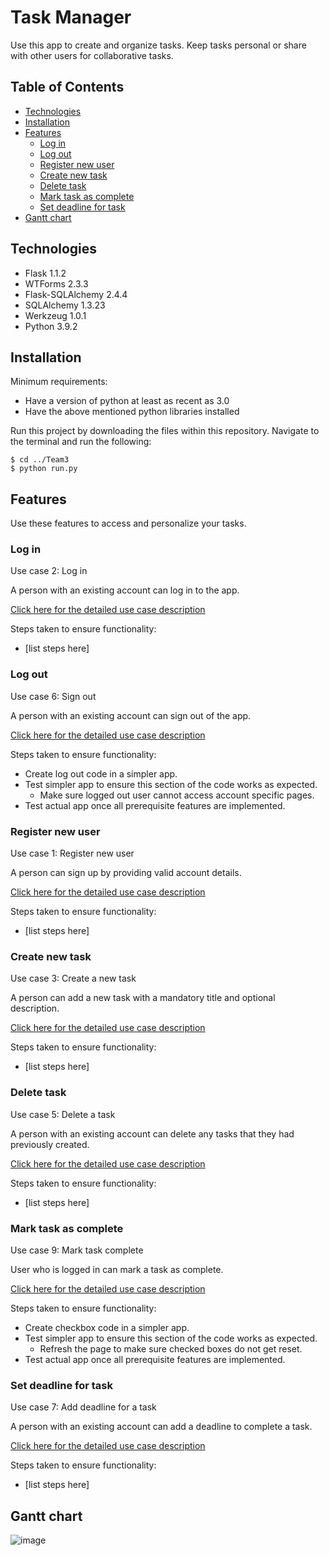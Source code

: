 # Task Manager

Use this app to create and organize tasks. Keep tasks personal or share with other users for collaborative tasks.

## Table of Contents

* [Technologies](#technologies)
* [Installation](#installation)
* [Features](#features)
  * [Log in](#log-in)
  * [Log out](#log-in)
  * [Register new user](#register-new-user)
  * [Create new task](#create-new-task)
  * [Delete task](#delete-task)
  * [Mark task as complete](#mark-task-as-complete)
  * [Set deadline for task](#set-deadline-for-task)
* [Gantt chart](#gantt-chart) 

## Technologies

* Flask 1.1.2
* WTForms 2.3.3
* Flask-SQLAlchemy 2.4.4
* SQLAlchemy 1.3.23
* Werkzeug 1.0.1
* Python 3.9.2

## Installation

Minimum requirements:
* Have a version of python at least as recent as 3.0
* Have the above mentioned python libraries installed

Run this project by downloading the files within this repository. 
Navigate to the terminal and run the following:
```
$ cd ../Team3
$ python run.py
```

## Features

Use these features to access and personalize your tasks. 

### Log in

Use case 2: Log in

A person with an existing account can log in to the app.

[Click here for the detailed use case description](https://github.com/schau-sjsu/Team3/blob/main/Specification.md#use-case-2-name-login)

Steps taken to ensure functionality:
* [list steps here]

### Log out

Use case 6: Sign out

A person with an existing account can sign out of the app.

[Click here for the detailed use case description](https://github.com/schau-sjsu/Team3/blob/main/Specification.md#use-case-6-name-sign-out)

Steps taken to ensure functionality:
* Create log out code in a simpler app.
* Test simpler app to ensure this section of the code works as expected.
  * Make sure logged out user cannot access account specific pages. 
* Test actual app once all prerequisite features are implemented. 

### Register new user

Use case 1: Register new user

A person can sign up by providing valid account details.

[Click here for the detailed use case description](https://github.com/schau-sjsu/Team3/blob/main/Specification.md#use-case-1-name-register-new-user)

Steps taken to ensure functionality:
* [list steps here]

### Create new task

Use case 3: Create a new task

A person can add a new task with a mandatory title and optional description.

[Click here for the detailed use case description](https://github.com/schau-sjsu/Team3/blob/main/Specification.md#use-case-3-name-create-a-new-task)

Steps taken to ensure functionality:
* [list steps here]

### Delete task

Use case 5: Delete a task

A person with an existing account can delete any tasks that they had previously created.

[Click here for the detailed use case description](https://github.com/schau-sjsu/Team3/blob/main/Specification.md#use-case-5-name-delete-a-task)

Steps taken to ensure functionality:
* [list steps here]

### Mark task as complete

Use case 9: Mark task complete

User who is logged in can mark a task as complete.

[Click here for the detailed use case description](https://github.com/schau-sjsu/Team3/blob/main/Specification.md#use-case-9-name-mark-task-complete)

Steps taken to ensure functionality:
* Create checkbox code in a simpler app.
* Test simpler app to ensure this section of the code works as expected.
  * Refresh the page to make sure checked boxes do not get reset.
* Test actual app once all prerequisite features are implemented. 

### Set deadline for task

Use case 7: Add deadline for a task

A person with an existing account can add a deadline to complete a task.

[Click here for the detailed use case description](https://github.com/schau-sjsu/Team3/blob/main/Specification.md#use-case-7-name-add-deadline-for-a-task)

Steps taken to ensure functionality:
* [list steps here]

## Gantt chart

![image](https://user-images.githubusercontent.com/78131171/116381402-b7de5b00-a7c9-11eb-8b2e-e3df013ea980.png)
